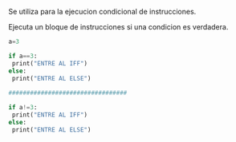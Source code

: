 Se utiliza para la ejecucion condicional de instrucciones.

Ejecuta un bloque de instrucciones si una condicion es verdadera.


```python
a=3

if a==3:
 print("ENTRE AL IFF")
else:
 print("ENTRE AL ELSE")
 
#################################

if a!=3:
 print("ENTRE AL IFF")
else:
 print("ENTRE AL ELSE")
```